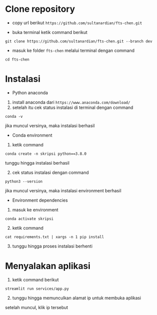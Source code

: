 # Clone repository
- copy url berikut 
```https://github.com/sultanardian/fts-chen.git```

- buka terminal
ketik command berikut 

```git clone https://github.com/sultanardian/fts-chen.git --branch dev```

- masuk ke folder ```fts-chen``` melalui terminal dengan command

```cd fts-chen```

# Instalasi
- Python anaconda
1. install anaconda dari ```https://www.anaconda.com/download/```
2. setelah itu cek status instalasi di terminal dengan command 

```conda -v```

jika muncul versinya, maka instalasi berhasil

- Conda environment
1. ketik command

```conda create -n skripsi python==3.8.0```

tunggu hingga instalasi berhasil

2. cek status instalasi dengan command

```python3 --version```

jika muncul versinya, maka instalasi environment berhasil

- Environment dependencies
1. masuk ke environment

```conda activate skripsi```

2. ketik command 

```cat requirements.txt | xargs -n 1 pip install```

3. tunggu hingga proses instalasi berhenti

# Menyalakan aplikasi
1. ketik command berikut 

```streamlit run services/app.py```

2. tunggu hingga memunculkan alamat ip untuk membuka aplikasi 

setelah muncul, klik ip tersebut
